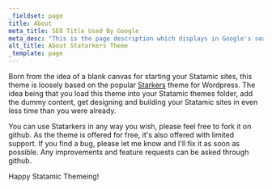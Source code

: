 ```yaml
---
_fieldset: page
title: About
meta_title: SEO Title Used By Google
meta_desc: "This is the page description which displays in Google's search results, it is important for SEO."
alt_title: About Statarkers Theme
_template: page
---
```

Born from the idea of a blank canvas for starting your Statamic sites, this theme is loosely based on the popular [Starkers](http://viewportindustries.com/products/starkers/) theme for Wordpress. The idea being that you load this theme into your Statamic themes folder, add the dummy content, get designing and building your Statamic sites in even less time than you were already.

You can use Statarkers in any way you wish, please feel free to fork it on github. As the theme is offered for free, it's also offered with limited support. If you find a bug, please let me know and I'll fix it as soon as possible. Any improvements and feature requests can be asked through github.

Happy Statamic Themeing!
